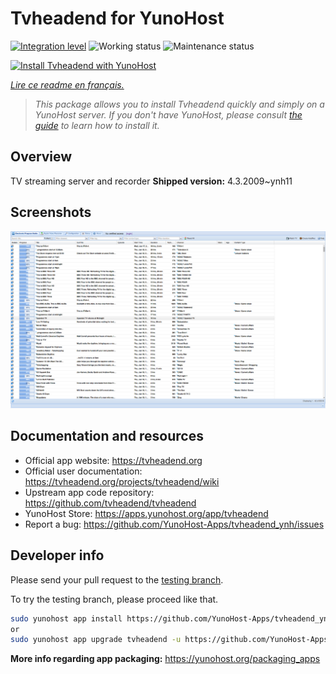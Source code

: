 <!--
N.B.: This README was automatically generated by https://github.com/YunoHost/apps/tree/master/tools/readme_generator
It shall NOT be edited by hand.
-->

# Tvheadend for YunoHost

[![Integration level](https://dash.yunohost.org/integration/tvheadend.svg)](https://dash.yunohost.org/appci/app/tvheadend) ![Working status](https://ci-apps.yunohost.org/ci/badges/tvheadend.status.svg) ![Maintenance status](https://ci-apps.yunohost.org/ci/badges/tvheadend.maintain.svg)

[![Install Tvheadend with YunoHost](https://install-app.yunohost.org/install-with-yunohost.svg)](https://install-app.yunohost.org/?app=tvheadend)

*[Lire ce readme en français.](./README_fr.md)*

> *This package allows you to install Tvheadend quickly and simply on a YunoHost server.
If you don't have YunoHost, please consult [the guide](https://yunohost.org/#/install) to learn how to install it.*

## Overview

TV streaming server and recorder
**Shipped version:** 4.3.2009~ynh11

## Screenshots

![Screenshot of Tvheadend](./doc/screenshots/overall_screenshot.png)

## Documentation and resources

- Official app website: <https://tvheadend.org>
- Official user documentation: <https://tvheadend.org/projects/tvheadend/wiki>
- Upstream app code repository: <https://github.com/tvheadend/tvheadend>
- YunoHost Store: <https://apps.yunohost.org/app/tvheadend>
- Report a bug: <https://github.com/YunoHost-Apps/tvheadend_ynh/issues>

## Developer info

Please send your pull request to the [testing branch](https://github.com/YunoHost-Apps/tvheadend_ynh/tree/testing).

To try the testing branch, please proceed like that.

``` bash
sudo yunohost app install https://github.com/YunoHost-Apps/tvheadend_ynh/tree/testing --debug
or
sudo yunohost app upgrade tvheadend -u https://github.com/YunoHost-Apps/tvheadend_ynh/tree/testing --debug
```

**More info regarding app packaging:** <https://yunohost.org/packaging_apps>

